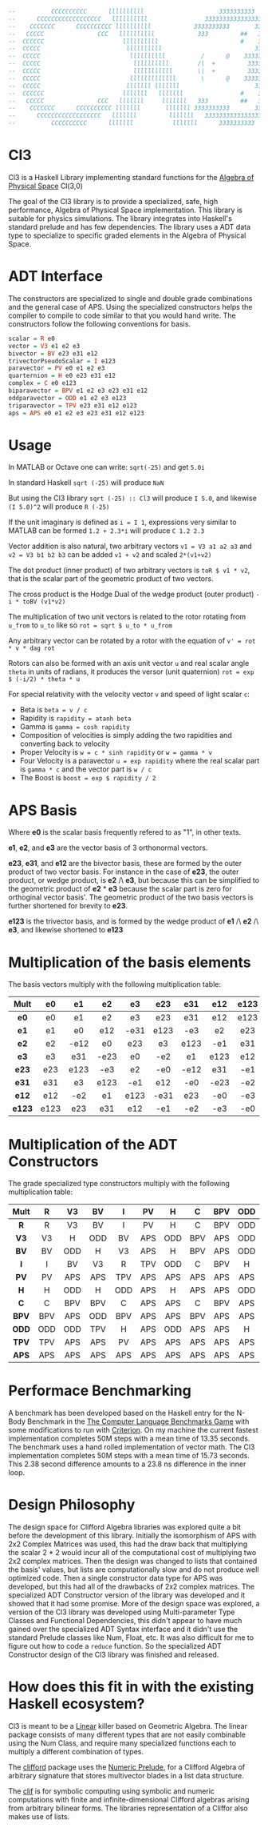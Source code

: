 
```haskell
--          CCCCCCCCCC      llllllllll                     3333333333
--      CCCCCCCCCCCCCCCCCC   llllllllll                333333333333333333
--    CCCCCCC      CCCCCCCCCC llllllllll            3333333333       333333
--   CCCCC               CCC   llllllllll            333         ##   33333
--  CCCCCC                      llllllllll                       #    33333
--  CCCCC                        llllllllll                          33333
--  CCCCC                         llllllllll          /      @    333333
--  CCCCC                          llllllllll        /|  +         33333
--  CCCCC                          lllllllllll       \|  +         33333
--  CCCCC                         lllllllllllll       \      @    333333
--  CCCCC                        lllllll lllllll                     33333
--  CCCCCC                      lllllll   lllllll                #    33333
--   CCCCC               CCC   lllllll     lllllll   333         ##   33333
--    CCCCCCC      CCCCCCCCCC lllllll       lllllll 3333333333       333333
--      CCCCCCCCCCCCCCCCCC   lllllll         lllllll   333333333333333333
--          CCCCCCCCCC      lllllll           lllllll      3333333333
```



# Cl3
Cl3 is a Haskell Library implementing standard functions for the [Algebra of Physical Space](https://en.wikipedia.org/wiki/Algebra_of_physical_space) Cl(3,0)

The goal of the Cl3 library is to provide a specialized, safe, high performance, Algebra of Physical Space implementation.
This library is suitable for physics simulations.  The library integrates into Haskell's standard prelude and has few dependencies.
The library uses a ADT data type to specialize to specific graded elements in the Algebra of Physical Space.


# ADT Interface
The constructors are specialized to single and double grade combinations and the general case of APS.
Using the specialized constructors helps the compiler to compile to code similar to that you would hand write.
The constructors follow the following conventions for basis.

```haskell
scalar = R e0
vector = V3 e1 e2 e3
bivector = BV e23 e31 e12
trivectorPseudoScalar = I e123
paravector = PV e0 e1 e2 e3
quarternion = H e0 e23 e31 e12
complex = C e0 e123
biparavector = BPV e1 e2 e3 e23 e31 e12
oddparavector = ODD e1 e2 e3 e123
triparavector = TPV e23 e31 e12 e123
aps = APS e0 e1 e2 e3 e23 e31 e12 e123
```
# Usage
In MATLAB or Octave one can write: `sqrt(-25)` and get `5.0i`

In standard Haskell `sqrt (-25)` will produce `NaN`

But using the Cl3 library `sqrt (-25) :: Cl3` will produce `I 5.0`, and likewise `(I 5.0)^2` will produce `R (-25)`

If the unit imaginary is defined as `i = I 1`, expressions very similar to MATLAB can be formed `1.2 + 2.3*i` will produce `C 1.2 2.3`

Vector addition is also natural, two arbitrary vectors `v1 = V3 a1 a2 a3` and `v2 = V3 b1 b2 b3` can be added `v1 + v2` and scaled `2*(v1+v2)`

The dot product (inner product) of two arbitrary vectors is `toR $ v1 * v2`, that is the scalar part of the geometric product of two vectors.

The cross product is the Hodge Dual of the wedge product (outer product) `-i * toBV (v1*v2)`

The multiplication of two unit vectors is related to the rotor rotating from `u_from` to `u_to` like so `rot = sqrt $ u_to * u_from`

Any arbitrary vector can be rotated by a rotor with the equation of `v' = rot * v * dag rot`

Rotors can also be formed with an axis unit vector `u` and real scalar angle `theta` in units of radians, it produces the versor (unit quaternion) `rot = exp $ (-i/2) * theta * u`

For special relativity with the velocity vector `v` and speed of light scalar `c`:
* Beta is `beta = v / c`
* Rapidity is `rapidity = atanh beta`
* Gamma is `gamma = cosh rapidity`
* Composition of velocities is simply adding the two rapidities and converting back to velocity
* Proper Velocity is `w = c * sinh rapidity` or `w = gamma * v`
* Four Velocity is a paravector `u = exp rapidity` where the real scalar part is `gamma * c` and the vector part is `w / c`
* The Boost is `boost = exp $ rapidity / 2`

# APS Basis
Where __e0__ is the scalar basis frequently refered to as "1", in other texts.

__e1__, __e2__, and __e3__ are the vector basis of 3 orthonormal vectors.

__e23__, __e31__, and __e12__ are the bivector basis, these are formed by the outer product of two vector basis. For instance in the case of __e23__, the outer product, or wedge product, is __e2__ /\ __e3__, but because this can be simplified to the geometric product of __e2__ * __e3__ because the scalar part is zero for orthoginal vector basis'.  The geometric product of the two basis vectors is further shortened for brevity to __e23__.

__e123__ is the trivector basis, and is formed by the wedge product of __e1__ /\ __e2__ /\ __e3__, and likewise shortened to __e123__


# Multiplication of the basis elements
The basis vectors multiply with the following multiplication table:

|    Mult  |   e0 |   e1 |   e2 |   e3 |  e23 |  e31 |  e12 | e123 |
|:--------:|:----:|:----:|:----:|:----:|:----:|:----:|:----:|:----:|
|   __e0__ |   e0 |   e1 |   e2 |   e3 |  e23 |  e31 |  e12 | e123 |
|   __e1__ |   e1 |   e0 |  e12 | -e31 | e123 |  -e3 |   e2 |  e23 |
|   __e2__ |   e2 | -e12 |   e0 |  e23 |   e3 | e123 |  -e1 |  e31 |
|   __e3__ |   e3 |  e31 | -e23 |   e0 |  -e2 |   e1 | e123 |  e12 |
|  __e23__ |  e23 | e123 |  -e3 |   e2 |  -e0 | -e12 |  e31 |  -e1 |
|  __e31__ |  e31 |   e3 | e123 |  -e1 |  e12 |  -e0 | -e23 |  -e2 |
|  __e12__ |  e12 |  -e2 |   e1 | e123 | -e31 |  e23 |  -e0 |  -e3 |
| __e123__ | e123 |  e23 |  e31 |  e12 |  -e1 |  -e2 |  -e3 |  -e0 |


# Multiplication of the ADT Constructors
The grade specialized type constructors multiply with the following multiplication table:

| Mult    |   R |  V3 |  BV |   I |  PV |   H |   C | BPV | ODD | TPV | APS |
|:-------:|:---:|:---:|:---:|:---:|:---:|:---:|:---:|:---:|:---:|:---:|:---:|
|   __R__ |   R |  V3 |  BV |   I |  PV |   H |   C | BPV | ODD | TPV | APS |
|  __V3__ |  V3 |   H | ODD |  BV | APS | ODD | BPV | APS | ODD | APS | APS |
|  __BV__ |  BV | ODD |   H |  V3 | APS |   H | BPV | APS | ODD | APS | APS |
|   __I__ |   I |  BV |  V3 |   R | TPV | ODD |   C | BPV |   H |  PV | APS |
|  __PV__ |  PV | APS | APS | TPV | APS | APS | APS | APS | APS | APS | APS |
|   __H__ |   H | ODD |   H | ODD | APS |   H | APS | APS | ODD | APS | APS |
|   __C__ |   C | BPV | BPV |   C | APS | APS |   C | BPV | APS | APS | APS |
| __BPV__ | BPV | APS | ODD | BPV | APS | APS | BPV | APS | APS | APS | APS |
| __ODD__ | ODD | ODD | TPV |   H | APS | ODD | APS | APS |   H | APS | APS |
| __TPV__ | TPV | APS | APS |  PV | APS | APS | APS | APS | APS | APS | APS |
| __APS__ | APS | APS | APS | APS | APS | APS | APS | APS | APS | APS | APS |


# Performace Benchmarking
A benchmark has been developed based on the Haskell entry for the N-Body Benchmark in the [The Computer Language Benchmarks Game](https://benchmarksgame-team.pages.debian.net/benchmarksgame/) with some modifications to run with [Criterion](https://hackage.haskell.org/package/criterion).
On my machine the current fastest implementation completes 50M steps with a mean time of 13.35 seconds.  The benchmark uses a hand rolled implementation of vector math.  The Cl3 implementation completes 50M steps with a mean time of 15.73 seconds.  This 2.38 second difference amounts to a 23.8 ns difference in the inner loop.

# Design Philosophy
The design space for Clifford Algebra libraries was explored quite a bit before the development of this library.  Initially the isomorphism of APS with 2x2 Complex Matrices was used, this had the draw back that multiplying the scalar 2 * 2 would incur all of the computational cost of multiplying two 2x2 complex matrices.
Then the design was changed to lists that contained the basis' values, but lists are computationally slow and do not produce well optimized code.
Then a single constructor data type for APS was developed, but this had all of the drawbacks of 2x2 complex matrices.
The specialized ADT Constructor version of the library was developed and it showed that it had some promise.
More of the design space was explored, a version of the Cl3 library was developed using Multi-parameter Type Classes and Functional Dependencies, this didn't appear to have much gained over the specialized ADT Syntax interface and it didn't use the standard Prelude classes like Num, Float, etc.  It was also difficult for me to figure out how to code a `reduce` function.
So the specialized ADT Constructor design of the Cl3 library was finished and released.

# How does this fit in with the existing Haskell ecosystem?
Cl3 is meant to be a [Linear](https://hackage.haskell.org/package/linear) killer based on Geometric Algebra.  The linear package
consists of many different types that are not easily combinable using the Num Class, and require many specialized functions each to multiply a different combination of types.

The [clifford](https://hackage.haskell.org/package/clifford) package uses the [Numeric Prelude](https://hackage.haskell.org/package/numeric-prelude),
for a Clifford Algebra of arbitrary signature that stores multivector blades in a list data structure.

The [clif](https://hackage.haskell.org/package/clif) is for symbolic computing using symbolic and numeric computations
with finite and infinite-dimensional Clifford algebras arising from arbitrary bilinear forms.  The libraries representation of a Cliffor also makes use of lists.
